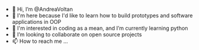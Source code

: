 - 👋 Hi, I’m @AndreaVoltan
- 👀 I'm here because I'd like to learn how to build prototypes and software applications in OOP
- 🌱 I'm interested in coding as a mean, and I’m currently learning python  
- 💞️ I’m looking to collaborate on open source projects 
- 📫 How to reach me ...

<!---
AndreaVoltan/AndreaVoltan is a ✨ special ✨ repository because its `README.md` (this file) appears on your GitHub profile.
You can click the Preview link to take a look at your changes.
--->
